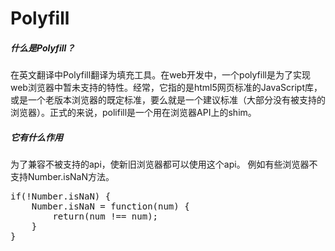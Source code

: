 # Polyfill
##### 什么是Polyfill？
在英文翻译中Polyfill翻译为填充工具。在web开发中，一个polyfill是为了实现web浏览器中暂未支持的特性。经常，它指的是html5网页标准的JavaScript库，或是一个老版本浏览器的既定标准，要么就是一个建议标准（大部分没有被支持的浏览器）。正式的来说，polifill是一个用在浏览器API上的shim。
##### 它有什么作用
为了兼容不被支持的api，使新旧浏览器都可以使用这个api。
例如有些浏览器不支持Number.isNaN方法。
<pre>if(!Number.isNaN) {
    Number.isNaN = function(num) {
        return(num !== num);
    }
}</pre>